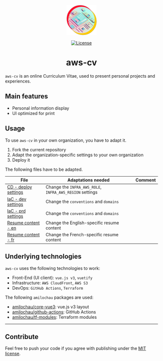 <p align="center">
  <a href="https://cv.milochau.com" target="_blank">
    <img alt="aws-cv logo" width="100" src="./src/cv-client/src/assets/logo.png">
  </a>
</p>
<p align="center">
  <a href="https://github.com/milochaucom/cv/blob/main/LICENSE">
    <img src="https://img.shields.io/github/license/amilochau/aws-cv" alt="License">
  </a>
</p>
<h1 align="center">
  aws-cv
</h1>

`aws-cv` is an online Curriculum Vitae, used to present personal projects and experiences.

## Main features

- Personal information display
- UI optimized for print

## Usage

To use `aws-cv` in your own organization, you have to adapt it.

1. Fork the current repository
2. Adapt the organization-specific settings to your own organization
3. Deploy it

The following files have to be adapted.

| File | Adaptations needed | Comment |
| ---- | ------------------ | ------- |
| [CD - deploy settings](./.github/workflows/deploy.yml) | Change the `INFRA_AWS_ROLE`, `INFRA_AWS_REGION` settings |
| [IaC - dev settings](./infra/hosts/dev.tfvars) | Change the `conventions` and `domains` |
| [IaC - prd settings](./infra/hosts/prd.tfvars) | Change the `conventions` and `domains` |
| [Resume content - en](./src/cv-client/src/data/resume/en.json) | Change the English-specific resume content |
| [Resume content - fr](./src/cv-client/src/data/resume/fr.json) | Change the French-specific resume content |

## Underlying technologies

`aws-cv` uses the following technologies to work:

- Front-End (UI client): `vue.js v3`, `vuetify`
- Infrastructure: `AWS CloudFront`, `AWS S3`
- DevOps: `GitHub Actions`, `Terraform`

The following `amilochau` packages are used:

- [amilochau/core-vue3](https://github.com/amilochau/core-vue3): vue.js v3 layout
- [amilochau/github-actions](https://github.com/amilochau/github-actions): GitHub Actions
- [amilochau/tf-modules](https://github.com/amilochau/tf-modules): Terraform modules

--- 

## Contribute

Feel free to push your code if you agree with publishing under the [MIT license](./LICENSE).
